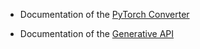 * Documentation of the [PyTorch Converter](../docs/pytorch_converter/README.md)

* Documentation of the [Generative API](generative/)

